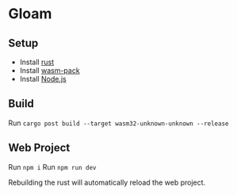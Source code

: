 # Gloam

## Setup

- Install [rust](https://rustup.rs/)
- Install [wasm-pack](https://rustwasm.github.io/wasm-pack/installer/)
- Install [Node.js](https://nodejs.org/en/download) 

## Build
Run `cargo post build --target wasm32-unknown-unknown --release`

## Web Project
Run `npm i`
Run `npm run dev`

Rebuilding the rust will automatically reload the web project.